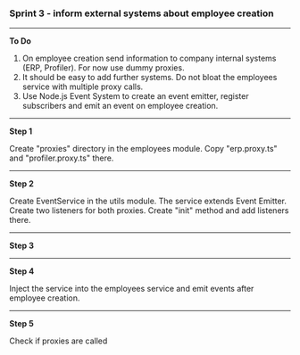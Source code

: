 ### Sprint 3 - inform external systems about employee creation 

---

**To Do**
1. On employee creation send information to company internal systems (ERP, Profiler). For now use dummy proxies.
2. It should be easy to add further systems. Do not bloat the employees service with multiple proxy calls.
3. Use Node.js Event System to create an event emitter, register subscribers and emit an event on employee creation. 

---

**Step 1**

Create "proxies" directory in the employees module. Copy "erp.proxy.ts" and "profiler.proxy.ts" there.

---

**Step 2**

Create EventService in the utils module. The service extends Event Emitter.
Create two listeners for both proxies. Create "init" method and add listeners there.

---

**Step 3**



---

**Step 4**

Inject the service into the employees service and emit events after employee creation.

---

**Step 5**

Check if proxies are called
